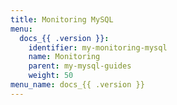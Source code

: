 ```yaml
---
title: Monitoring MySQL
menu:
  docs_{{ .version }}:
    identifier: my-monitoring-mysql
    name: Monitoring
    parent: my-mysql-guides
    weight: 50
menu_name: docs_{{ .version }}
---
```

